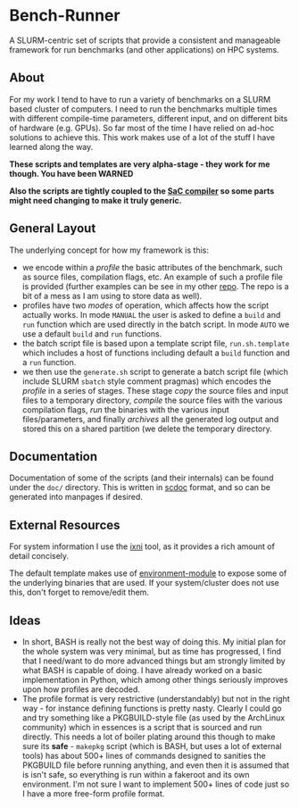 Bench-Runner
============

A SLURM-centric set of scripts that provide a consistent and manageable
framework for run benchmarks (and other applications) on HPC systems.

About
-----

For my work I tend to have to run a variety of benchmarks on a SLURM based
cluster of computers. I need to run the benchmarks multiple times with
different compile-time parameters, different input, and on different
bits of hardware (e.g. GPUs). So far most of the time I have relied on
ad-hoc solutions to achieve this. This work makes use of a lot of the
stuff I have learned along the way.

**These scripts and templates are very alpha-stage - they work for me
though. You have been WARNED**

**Also the scripts are tightly coupled to the [SaC compiler][3] so
some parts might need changing to make it truly generic.**

General Layout
--------------

The underlying concept for how my framework is this:

- we encode within a _profile_ the basic attributes of the benchmark,
  such as source files, compilation flags, etc. An example of such
  a profile file is provided (further examples can be see in my other
  [repo][1]. The repo is a bit of a mess as I am using to store data
  as well).
- profiles have two _modes_ of operation, which affects how the script
  actually works. In mode `MANUAL` the user is asked to define a `build`
  and `run` function which are used directly in the batch script. In mode
  `AUTO` we use a default `build` and `run` functions.
- the batch script file is based upon a template script file,
  `run.sh.template` which includes a host of functions including default
  a `build` function and a `run` function.
- we then use the `generate.sh` script to generate a batch script file
  (which include SLURM `sbatch` style comment pragmas) which encodes
  the _profile_ in a series of stages. These stage _copy_ the source
  files and input files to a temporary directory, _compile_ the source
  files with the various compilation flags, _run_ the binaries with
  the various input files/parameters, and finally _archives_ all the
  generated log output and stored this on a shared partition (we delete
  the temporary directory.

Documentation
-------------

Documentation of some of the scripts (and their internals) can be found
under the `doc/` directory. This is written in [scdoc][5] format, and so
can be generated into manpages if desired.

External Resources
------------------

For system information I use the [ixni][10] tool, as it provides a
rich amount of detail concisely.

The default template makes use of [environment-module][11] to expose
some of the underlying binaries that are used. If your system/cluster
does not use this, don't forget to remove/edit them.

Ideas
-----

- In short, BASH is really not the best way of doing this. My initial
  plan for the whole system was very minimal, but as time has
  progressed, I find that I need/want to do more advanced things but
  am strongly limited by what BASH is capable of doing. I have already
  worked on a basic implementation in Python, which among other things
  seriously improves upon how profiles are decoded.
- The profile format is very restrictive (understandably) but not in the
  right way - for instance defining functions is pretty nasty. Clearly
  I could go and try something like a PKGBUILD-style file (as used by
  the ArchLinux community) which in essences is a script that is sourced
  and run directly. This needs a lot of boiler plating around this though
  to make sure its **safe** - `makepkg` script (which is BASH, but uses
  a lot of external tools) has about 500+ lines of commands designed to
  sanities the PKGBUILD file before running anything, and even then it
  is assumed that is isn't safe, so everything is run within a fakeroot
  and its own environment. I'm not sure I want to implement 500+ lines
  of code just so I have a more free-form profile format.

[1]: https://www.macs.hw.ac.uk/gitlab/hans/benchmark-profiles
[3]: https://www.sac-home.org/
[5]: https://git.sr.ht/~sircmpwn/scdoc
[10]: https://github.com/smxi/inxi
[11]: http://modules.sourceforge.net/
